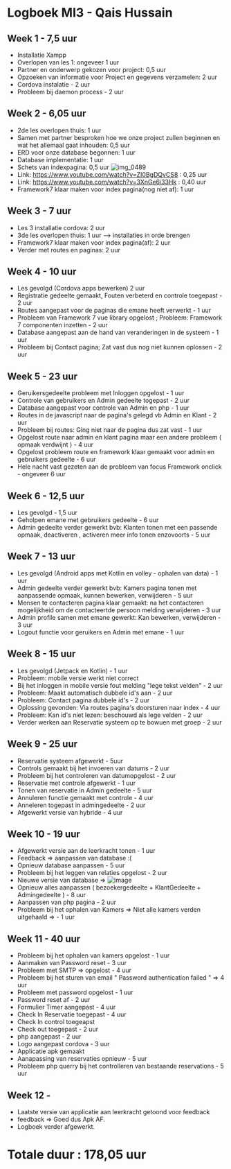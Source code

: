 # Logboek MI3 - Qais Hussain
## Week 1 - 7,5 uur
* Installatie Xampp
* Overlopen van les 1: ongeveer 1 uur
* Partner en onderwerp gekozen voor project: 0,5 uur
* Opzoeken van informatie voor Project en gegevens verzamelen: 2 uur
* Cordova instalatie - 2 uur
* Probleem bij daemon process - 2 uur

## Week 2 - 6,05 uur
* 2de les overlopen thuis: 1 uur
* Samen met partner besproken hoe we onze project zullen beginnen en wat het allemaal gaat inhouden: 0,5 uur
* ERD voor onze database begonnen: 1 uur
* Database implementatie: 1 uur
* Schets van indexpagina: 0,5 uur
![img_0489](https://user-images.githubusercontent.com/32386896/46582967-80630400-ca4f-11e8-9f02-296239bac06c.JPG)
* Link: https://www.youtube.com/watch?v=ZI0BgDQvCS8 : 0,25 uur
* Link: https://www.youtube.com/watch?v=3XnGe6i33Hk : 0,40 uur
* Framework7 klaar maken voor index pagina(nog niet af): 1 uur

## Week 3 - 7 uur
* Les 3 installatie cordova: 2 uur
* 3de les overlopen thuis: 1 uur --> installaties in orde brengen
* Framework7 klaar maken voor index pagina(af): 2 uur
* Verder met routes en paginas: 2 uur

## Week 4 - 10 uur
  * Les gevolgd (Cordova apps bewerken) 2 uur
  * Registratie gedeelte gemaakt, Fouten verbeterd en controle toegepast - 2 uur
  * Routes aangepast voor de paginas die emane heeft verwerkt - 1 uur
  * Probleem van Framework 7 vue library opgelost ; Probleem: Framework 7 componenten inzetten - 2 uur
  * Database aangepast aan de hand van veranderingen in de systeem - 1 uur
  * Probleem bij Contact pagina; Zat vast dus nog niet kunnen oplossen - 2 uur
  
## Week 5 - 23 uur
  * Geruikersgedeelte probleem met Inloggen opgelost - 1 uur
  * Controle van gebruikers en Admin gedeelte togepast - 2 uur
  * Database aangepast voor controle van Admin en php - 1 uur
  * Routes in de javascript naar de pagina's gelegd vb Admin en Klant - 2 uur
  * Probleem bij routes: Ging niet naar de pagina dus zat vast - 1 uur
  * Opgelost route naar admin en klant pagina maar een andere probleem ( opmaak verdwijnt ) - 4 uur
  * Opgelost probleem route en framework klaar gemaakt voor admin en gebruikers gedeelte - 6 uur
  * Hele nacht vast gezeten aan de probleem van focus Framework onclick - ongeveer 6 uur
    
## Week 6 - 12,5 uur
  * Les gevolgd - 1,5 uur
  * Geholpen emane met gebruikers gedeelte - 6 uur
  * Admin gedeelte verder gewerkt bvb: Klanten tonen met een passende opmaak, deactiveren , activeren meer info tonen enzovoorts - 5 uur

## Week 7 - 13 uur
  * Les gevolgd (Android apps met Kotlin en volley - ophalen van data) - 1 uur
  * Admin gedeelte verder gewerkt bvb: Kamers pagina tonen met aanpassende opmaak, kunnen bewerken, verwijderen - 5 uur
  * Mensen te contacteren pagina klaar gemaakt: na het contacteren mogelijkheid om de contacteertde persoon melding verwijderen - 3 uur
  * Admin profile samen met emane gewerkt: Kan bewerken, verwijderen - 3 uur
  * Logout functie voor geruikers en Admin met emane - 1 uur
  
## Week 8 - 15 uur
  * Les gevolgd (Jetpack en Kotlin) - 1 uur
  * Probleem:  mobile versie werkt niet correct
  * Bij het inloggen in mobile versie fout melding "lege tekst velden" - 2 uur
  * Probleem: Maakt automatisch dubbele id's aan - 2 uur
  * Probleem: Contact pagina dubbele id's - 2 uur
  * Oplossing gevonden: Via routes pagina's doorsturen naar index - 4 uur
  * Probleem: Kan id's niet lezen: beschouwd als lege velden - 2 uur
  * Verder werken aan Reservatie systeem op te bowuen met groep - 2 uur
  
## Week 9 - 25 uur 
 * Reservatie systeem afgewerkt - 5uur
 * Controls gemaakt bij het invoeren van datums - 2 uur
 * Probleem bij het controleren van datumopgelost - 2 uur
 * Reservatie met controle afgewerkt - 1 uur
 * Tonen van reservatie in Admin gedeelte - 5 uur
 * Annuleren functie gemaakt met controle - 4 uur
 * Anneleren togepast in admingedeelte - 2 uur
 * Afgewerkt versie van hybride - 4 uur
 
## Week 10 - 19 uur
 * Afgewerkt versie aan de leerkracht tonen - 1 uur
 * Feedback => aanpassen van database :(
 * Opnieuw database aanpassen - 5 uur
 * Probleem bij het leggen van relaties opgelost - 2 uur
 * Nieuwe versie van database =>
 ![image](https://user-images.githubusercontent.com/32386896/50149287-12db1b80-02bb-11e9-9575-723c46aaf3f8.png)
 * Opnieuw alles aanpassen ( bezoekergedeelte + KlantGedeelte + Admingedeelte ) - 8 uur
 * Aanpassen van php pagina - 2 uur
 * Probleem bij het ophalen van Kamers => Niet alle kamers verden uitgehaald => - 1 uur
 
 ## Week 11 - 40 uur
  * Probleem bij het ophalen van kamers opgelost - 1 uur
  * Aanmaken van Password reset - 3 uur
  * Probleem met SMTP => opgelost - 4 uur
  * Probleem bij het sturen van email " Password authentication failed " => 4 uur
  * Probleem met password opgelost - 1 uur
  * Password reset af - 2 uur
  * Formulier Timer aangepast - 4 uur
  * Check In Reservatie  toegepast - 4 uur
  * Check In control toegeapst 
  * Check out toegepast - 2 uur
  * php aangepast - 2 uur
  * Logo aangepast cordova - 3 uur
  * Applicatie apk gemaakt 
  * Aanapassing van reservaties opnieuw - 5 uur
  * Probleem  php querry bij het controlleren van bestaande reservations - 5 uur
  
 ## Week 12 -
  * Laatste versie van applicatie aan leerkracht getoond voor feedback
  * feedback => Goed dus Apk AF.
  * Logboek verder afgewerkt.
 
# Totale duur : 178,05 uur
